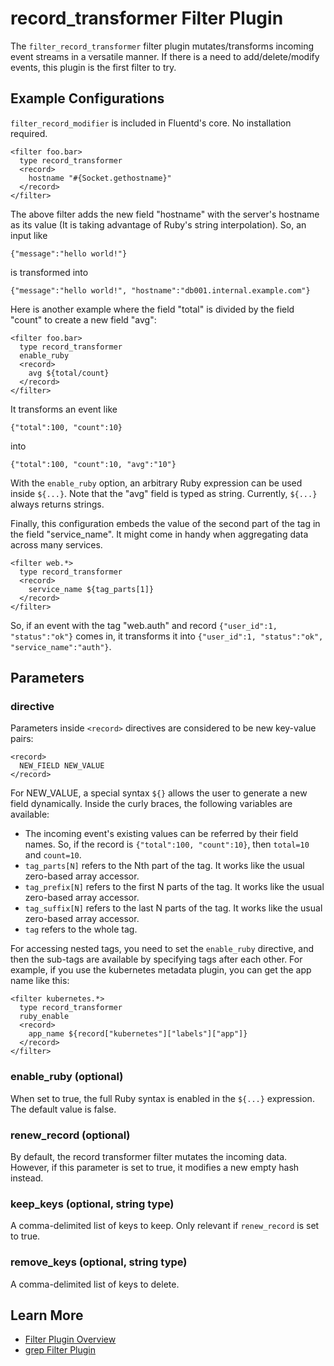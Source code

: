 # record_transformer Filter Plugin

The `filter_record_transformer` filter plugin mutates/transforms incoming event streams in a versatile manner. If there is a need to add/delete/modify events, this plugin is the first filter to try.

## Example Configurations

`filter_record_modifier` is included in Fluentd's core. No installation required.

    
    <filter foo.bar>
      type record_transformer
      <record>
        hostname "#{Socket.gethostname}"
      </record>
    </filter>

The above filter adds the new field "hostname" with the server's hostname as its value (It is taking advantage of Ruby's string interpolation). So, an input like

    
    {"message":"hello world!"}

is transformed into

    
    {"message":"hello world!", "hostname":"db001.internal.example.com"}

Here is another example where the field "total" is divided by the field "count" to create a new field "avg":

    
    <filter foo.bar>
      type record_transformer
      enable_ruby
      <record>
        avg ${total/count}
      </record>
    </filter>        

It transforms an event like

    
    {"total":100, "count":10}

into

    
    {"total":100, "count":10, "avg":"10"}

With the `enable_ruby` option, an arbitrary Ruby expression can be used inside `${...}`. Note that the "avg" field is typed as string. Currently, `${...}` always returns strings.

Finally, this configuration embeds the value of the second part of the tag in the field "service_name". It might come in handy when aggregating data across many services.

    
    <filter web.*>
      type record_transformer
      <record>
        service_name ${tag_parts[1]}
      </record>
    </filter>

So, if an event with the tag "web.auth" and record `{"user_id":1, "status":"ok"}` comes in, it transforms it into `{"user_id":1, "status":"ok", "service_name":"auth"}`.

## Parameters

### <record> directive

Parameters inside `<record>` directives are considered to be new key-value pairs:

    
    <record>
      NEW_FIELD NEW_VALUE
    </record>

For NEW_VALUE, a special syntax `${}` allows the user to generate a new field dynamically. Inside the curly braces, the following variables are available:

- The incoming event's existing values can be referred by their field names. So, if the record is `{"total":100, "count":10}`, then `total=10` and `count=10`.
- `tag_parts[N]` refers to the Nth part of the tag. It works like the usual zero-based array accessor.
- `tag_prefix[N]` refers to the first N parts of the tag. It works like the usual zero-based array accessor.
- `tag_suffix[N]` refers to the last N parts of the tag. It works like the usual zero-based array accessor.
- `tag` refers to the whole tag.

For accessing nested tags, you need to set the `enable_ruby` directive, and then the sub-tags are available by specifying tags after each other. For example, if you use the kubernetes metadata plugin, you can get the app name like this: 


    <filter kubernetes.*>
      type record_transformer
      ruby_enable
      <record>
        app_name ${record["kubernetes"]["labels"]["app"]}
      </record>
    </filter>


### enable_ruby (optional)

When set to true, the full Ruby syntax is enabled in the `${...}` expression. The default value is false.

### renew_record (optional)

By default, the record transformer filter mutates the incoming data. However, if this parameter is set to true, it modifies a new empty hash instead.

### keep_keys (optional, string type)

A comma-delimited list of keys to keep. Only relevant if `renew_record` is set to true.

### remove_keys (optional, string type)

A comma-delimited list of keys to delete.

## Learn More

- [Filter Plugin Overview](filter-plugin-overview)
- [grep Filter Plugin](filter_grep)
